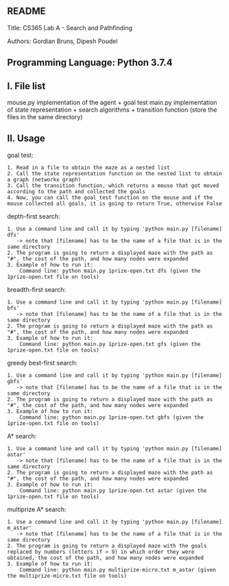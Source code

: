 README
------------------------
Title: CS365 Lab A - Search and Pathfinding

Authors: Gordian Bruns, Dipesh Poudel

Programming Language: Python 3.7.4
------------------------
I. File list
------------
mouse.py	implementation of the agent + goal test
main.py		implementation of state representation + search algorithms + transition function
(store the files in the same directory)

II. Usage
------------
goal test:

	1. Read in a file to obtain the maze as a nested list
	2. Call the state representation function on the nested list to obtain a graph (networkx graph)
	3. Call the transition function, which returns a mouse that got moved according to the path and collected the goals
	4. Now, you can call the goal_test function on the mouse and if the mouse collected all goals, it is going to return True, otherwise False


depth-first search:

	1. Use a command line and call it by typing 'python main.py [filename] dfs'
	   -> note that [filename] has to be the name of a file that is in the same directory
	2. The program is going to return a displayed maze with the path as "#", the cost of the path, and how many nodes were expanded
	3. Example of how to run it:
	    Command line: python main.py 1prize-open.txt dfs (given the 1prize-open.txt file on tools)


breadth-first search:

	1. Use a command line and call it by typing 'python main.py [filename] bfs'
	   -> note that [filename] has to be the name of a file that is in the same directory
	2. The program is going to return a displayed maze with the path as "#", the cost of the path, and how many nodes were expanded
	3. Example of how to run it:
	    Command line: python main.py 1prize-open.txt gfs (given the 1prize-open.txt file on tools)


greedy best-first search:

	1. Use a command line and call it by typing 'python main.py [filename] gbfs'
	   -> note that [filename] has to be the name of a file that is in the same directory
	2. The program is going to return a displayed maze with the path as "#", the cost of the path, and how many nodes were expanded
	3. Example of how to run it:
	    Command line: python main.py 1prize-open.txt gbfs (given the 1prize-open.txt file on tools)


A* search:

	1. Use a command line and call it by typing 'python main.py [filename] astar'
	   -> note that [filename] has to be the name of a file that is in the same directory
	2. The program is going to return a displayed maze with the path as "#", the cost of the path, and how many nodes were expanded
	3. Example of how to run it:
	    Command line: python main.py 1prize-open.txt astar (given the 1prize-open.txt file on tools)


multiprize A* search:

	1. Use a command line and call it by typing 'python main.py [filename] m_astar'
	   -> note that [filename] has to be the name of a file that is in the same directory
	2. The program is going to return a displayed maze with the goals replaced by numbers (letters if > 9) in which order they were obtained, the cost of the path, and how many nodes were expanded
	3. Example of how to run it:
	    Command line: python main.py multiprize-micro.txt m_astar (given the multiprize-micro.txt file on tools)
